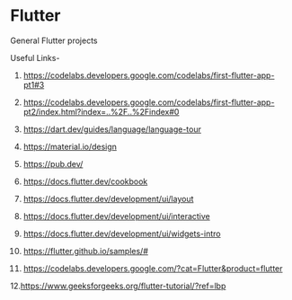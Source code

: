 # Flutter
General Flutter projects

Useful Links- 
1. https://codelabs.developers.google.com/codelabs/first-flutter-app-pt1#3

2. https://codelabs.developers.google.com/codelabs/first-flutter-app-pt2/index.html?index=..%2F..%2Findex#0

3. https://dart.dev/guides/language/language-tour

4. https://material.io/design

5. https://pub.dev/

6. https://docs.flutter.dev/cookbook

7. https://docs.flutter.dev/development/ui/layout

8. https://docs.flutter.dev/development/ui/interactive

9. https://docs.flutter.dev/development/ui/widgets-intro

10. https://flutter.github.io/samples/#

11. https://codelabs.developers.google.com/?cat=Flutter&product=flutter

12.https://www.geeksforgeeks.org/flutter-tutorial/?ref=lbp
